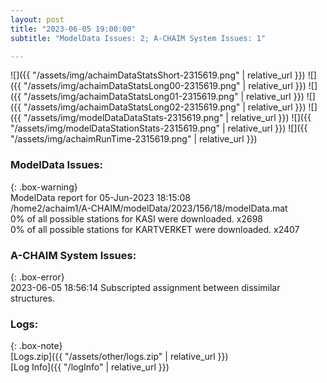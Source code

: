 ```yaml
---
layout: post
title: "2023-06-05 19:00:00"
subtitle: "ModelData Issues: 2; A-CHAIM System Issues: 1"

---
```


![]({{ "/assets/img/achaimDataStatsShort-2315619.png" | relative_url }})
![]({{ "/assets/img/achaimDataStatsLong00-2315619.png" | relative_url }})
![]({{ "/assets/img/achaimDataStatsLong01-2315619.png" | relative_url }})
![]({{ "/assets/img/achaimDataStatsLong02-2315619.png" | relative_url }})
![]({{ "/assets/img/modelDataDataStats-2315619.png" | relative_url }})
![]({{ "/assets/img/modelDataStationStats-2315619.png" | relative_url }})
![]({{ "/assets/img/achaimRunTime-2315619.png" | relative_url }})


### ModelData Issues:  
  
{: .box-warning}  
 ModelData report for 05-Jun-2023 18:15:08   
 /home2/achaim1/A-CHAIM/modelData/2023/156/18/modelData.mat   
 0% of all possible stations for KASI were downloaded. x2698   
 0% of all possible stations for KARTVERKET were downloaded. x2407   
  
### A-CHAIM System Issues:  
  
{: .box-error}  
2023-06-05 18:56:14 Subscripted assignment between dissimilar structures.  

### Logs:  
  
{: .box-note}  
[Logs.zip]({{ "/assets/other/logs.zip" | relative_url }})  
[Log Info]({{ "/logInfo" | relative_url }})  
